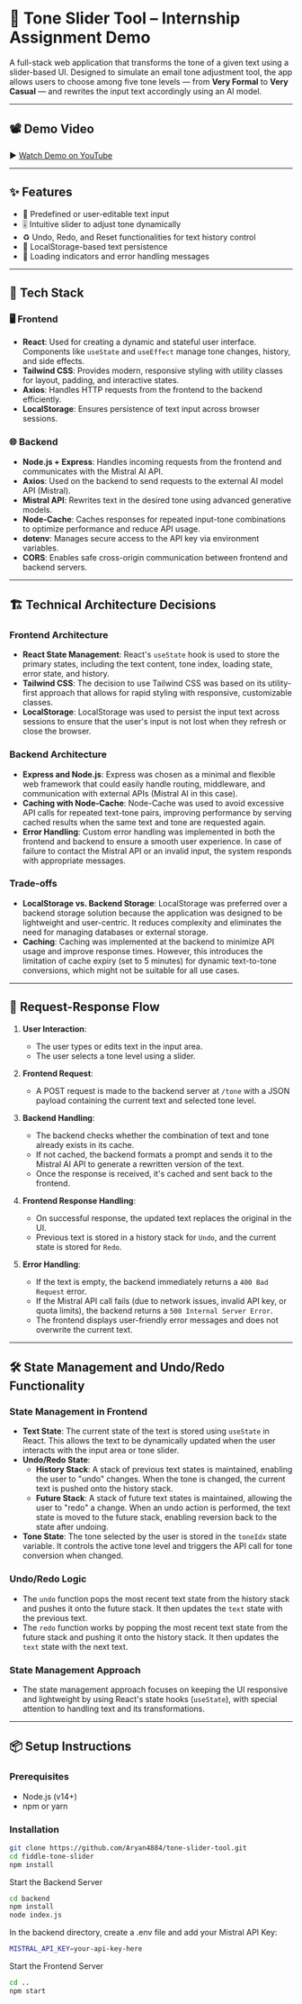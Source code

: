 # 🎯 Tone Slider Tool – Internship Assignment Demo

A full-stack web application that transforms the tone of a given text using a slider-based UI. Designed to simulate an email tone adjustment tool, the app allows users to choose among five tone levels — from **Very Formal** to **Very Casual** — and rewrites the input text accordingly using an AI model.

---
## 📽 Demo Video

▶️ [Watch Demo on YouTube](https://youtu.be/r9NkHiWPHjs)

---

## ✨ Features

- 📝 Predefined or user-editable text input
- 🎚️ Intuitive slider to adjust tone dynamically
- ♻️ Undo, Redo, and Reset functionalities for text history control
- 💾 LocalStorage-based text persistence
- 🔄 Loading indicators and error handling messages

---

## 🧰 Tech Stack

### 🖥️ Frontend

- **React**: Used for creating a dynamic and stateful user interface. Components like `useState` and `useEffect` manage tone changes, history, and side effects.
- **Tailwind CSS**: Provides modern, responsive styling with utility classes for layout, padding, and interactive states.
- **Axios**: Handles HTTP requests from the frontend to the backend efficiently.
- **LocalStorage**: Ensures persistence of text input across browser sessions.

### 🌐 Backend

- **Node.js + Express**: Handles incoming requests from the frontend and communicates with the Mistral AI API.
- **Axios**: Used on the backend to send requests to the external AI model API (Mistral).
- **Mistral API**: Rewrites text in the desired tone using advanced generative models.
- **Node-Cache**: Caches responses for repeated input-tone combinations to optimize performance and reduce API usage.
- **dotenv**: Manages secure access to the API key via environment variables.
- **CORS**: Enables safe cross-origin communication between frontend and backend servers.

---
## 🏗️ Technical Architecture Decisions

### **Frontend Architecture**
- **React State Management**: React's `useState` hook is used to store the primary states, including the text content, tone index, loading state, error state, and history. 
- **Tailwind CSS**: The decision to use Tailwind CSS was based on its utility-first approach that allows for rapid styling with responsive, customizable classes.
- **LocalStorage**: LocalStorage was used to persist the input text across sessions to ensure that the user's input is not lost when they refresh or close the browser.

### **Backend Architecture**
- **Express and Node.js**: Express was chosen as a minimal and flexible web framework that could easily handle routing, middleware, and communication with external APIs (Mistral AI in this case).
- **Caching with Node-Cache**: Node-Cache was used to avoid excessive API calls for repeated text-tone pairs, improving performance by serving cached results when the same text and tone are requested again.
- **Error Handling**: Custom error handling was implemented in both the frontend and backend to ensure a smooth user experience. In case of failure to contact the Mistral API or an invalid input, the system responds with appropriate messages.
  
### **Trade-offs**
- **LocalStorage vs. Backend Storage**: LocalStorage was preferred over a backend storage solution because the application was designed to be lightweight and user-centric. It reduces complexity and eliminates the need for managing databases or external storage.
- **Caching**: Caching was implemented at the backend to minimize API usage and improve response times. However, this introduces the limitation of cache expiry (set to 5 minutes) for dynamic text-to-tone conversions, which might not be suitable for all use cases.
  
---

## 🔁 Request-Response Flow

1. **User Interaction**:
   - The user types or edits text in the input area.
   - The user selects a tone level using a slider.

2. **Frontend Request**:
   - A POST request is made to the backend server at `/tone` with a JSON payload containing the current text and selected tone level.

3. **Backend Handling**:
   - The backend checks whether the combination of text and tone already exists in its cache.
   - If not cached, the backend formats a prompt and sends it to the Mistral AI API to generate a rewritten version of the text.
   - Once the response is received, it's cached and sent back to the frontend.

4. **Frontend Response Handling**:
   - On successful response, the updated text replaces the original in the UI.
   - Previous text is stored in a history stack for `Undo`, and the current state is stored for `Redo`.

5. **Error Handling**:
   - If the text is empty, the backend immediately returns a `400 Bad Request` error.
   - If the Mistral API call fails (due to network issues, invalid API key, or quota limits), the backend returns a `500 Internal Server Error`.
   - The frontend displays user-friendly error messages and does not overwrite the current text.

---

## 🛠️ State Management and Undo/Redo Functionality

### **State Management in Frontend**
- **Text State**: The current state of the text is stored using `useState` in React. This allows the text to be dynamically updated when the user interacts with the input area or tone slider.
- **Undo/Redo State**:
  - **History Stack**: A stack of previous text states is maintained, enabling the user to "undo" changes. When the tone is changed, the current text is pushed onto the history stack.
  - **Future Stack**: A stack of future text states is maintained, allowing the user to "redo" a change. When an undo action is performed, the text state is moved to the future stack, enabling reversion back to the state after undoing.
- **Tone State**: The tone selected by the user is stored in the `toneIdx` state variable. It controls the active tone level and triggers the API call for tone conversion when changed.

### **Undo/Redo Logic**
- The `undo` function pops the most recent text state from the history stack and pushes it onto the future stack. It then updates the `text` state with the previous text.
- The `redo` function works by popping the most recent text state from the future stack and pushing it onto the history stack. It then updates the `text` state with the next text.

### **State Management Approach**
- The state management approach focuses on keeping the UI responsive and lightweight by using React's state hooks (`useState`), with special attention to handling text and its transformations.
  
---

## 📦 Setup Instructions

### Prerequisites

- Node.js (v14+)
- npm or yarn

### Installation

```bash
git clone https://github.com/Aryan4884/tone-slider-tool.git
cd fiddle-tone-slider
npm install
```
Start the Backend Server
```bash
cd backend
npm install
node index.js
```
In the backend directory, create a .env file and add your Mistral API Key:
```bash
MISTRAL_API_KEY=your-api-key-here
```
Start the Frontend Server
```bash
cd ..
npm start
```
